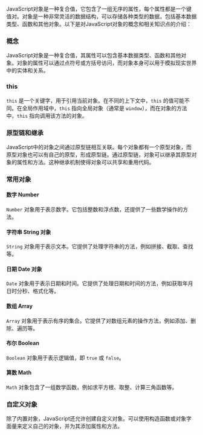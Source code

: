 JavaScript对象是一种复合值，它包含了一组无序的属性，每个属性都是一个键值对。对象是一种非常灵活的数据结构，可以存储各种类型的数据，包括基本数据类型、函数和其他对象。以下是对JavaScript对象的概念和相关知识点的介绍：

### 概念

JavaScript对象是一种复合值，其属性可以包含基本数据类型、函数和其他对象。对象的属性可以通过点符号或方括号访问，而对象本身可以用于模拟现实世界中的实体和关系。

### this

`this` 是一个关键字，用于引用当前对象。在不同的上下文中，`this` 的值可能不同。在全局作用域中，`this` 指向全局对象（通常是 `window`），而在对象的方法中，`this` 指向调用该方法的对象。

### 原型链和继承

JavaScript中的对象之间通过原型链相互关联。每个对象都有一个原型对象，而原型对象也可以有自己的原型，形成原型链。通过原型链，对象可以继承其原型对象的属性和方法。这种继承机制使得对象可以共享和重用代码。

### 常用对象

#### 数字 Number

`Number` 对象用于表示数字。它包括整数和浮点数，还提供了一些数学操作的方法。

#### 字符串 String 对象

`String` 对象用于表示文本。它提供了处理字符串的方法，例如拼接、截取、查找等。

#### 日期 Date 对象

`Date` 对象用于表示日期和时间。它提供了处理日期和时间的方法，例如获取年月日时分秒、格式化等。

#### 数组 Array

`Array` 对象用于表示有序的集合。它提供了对数组元素的操作方法，例如添加、删除、遍历等。

#### 布尔 Boolean

`Boolean` 对象用于表示逻辑值，即 `true` 或 `false`。

#### 算数 Math

`Math` 对象包含了一组数学函数，例如求平方根、取整、计算三角函数等。

### 自定义对象

除了内置对象，JavaScript还允许创建自定义对象。可以使用构造函数或对象字面量来定义自己的对象，并为其添加属性和方法。
